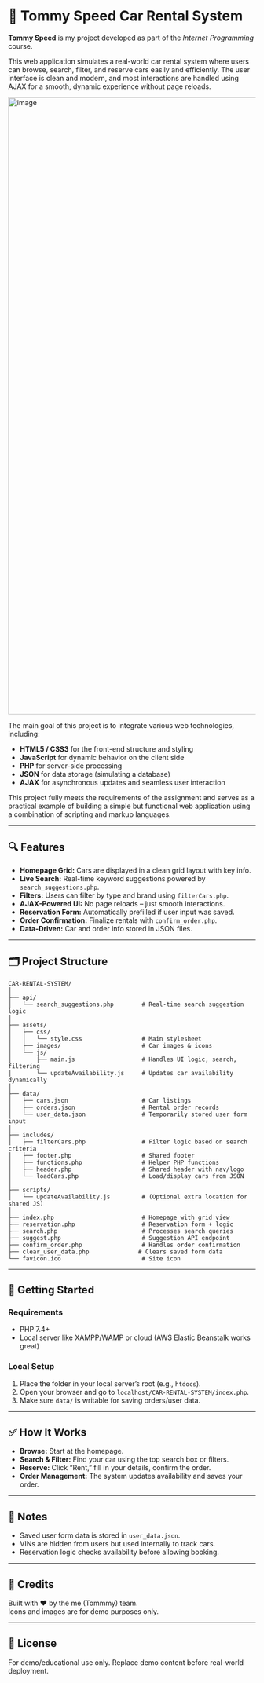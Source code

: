 # 🚗 Tommy Speed Car Rental System

**Tommy Speed** is my project developed as part of the *Internet Programming* course.

This web application simulates a real-world car rental system where users can browse, search, filter, and reserve cars easily and efficiently. The user interface is clean and modern, and most interactions are handled using AJAX for a smooth, dynamic experience without page reloads.

<img width="1257" alt="image" src="https://github.com/user-attachments/assets/89601afe-6281-45b5-929d-9adefb848a5f" />

The main goal of this project is to integrate various web technologies, including:
- **HTML5 / CSS3** for the front-end structure and styling
- **JavaScript** for dynamic behavior on the client side
- **PHP** for server-side processing
- **JSON** for data storage (simulating a database)
- **AJAX** for asynchronous updates and seamless user interaction

This project fully meets the requirements of the assignment and serves as a practical example of building a simple but functional web application using a combination of scripting and markup languages.

---

## 🔍 Features

- **Homepage Grid:** Cars are displayed in a clean grid layout with key info.
- **Live Search:** Real-time keyword suggestions powered by `search_suggestions.php`.
- **Filters:** Users can filter by type and brand using `filterCars.php`.
- **AJAX-Powered UI:** No page reloads – just smooth interactions.
- **Reservation Form:** Automatically prefilled if user input was saved.
- **Order Confirmation:** Finalize rentals with `confirm_order.php`.
- **Data-Driven:** Car and order info stored in JSON files.

---

## 🗂 Project Structure

```
CAR-RENTAL-SYSTEM/
│
├── api/
│   └── search_suggestions.php        # Real-time search suggestion logic
│
├── assets/
│   ├── css/
│   │   └── style.css                 # Main stylesheet
│   ├── images/                       # Car images & icons
│   └── js/
│       ├── main.js                   # Handles UI logic, search, filtering
│       └── updateAvailability.js     # Updates car availability dynamically
│
├── data/
│   ├── cars.json                     # Car listings
│   ├── orders.json                   # Rental order records
│   └── user_data.json                # Temporarily stored user form input
│
├── includes/
│   ├── filterCars.php                # Filter logic based on search criteria
│   ├── footer.php                    # Shared footer
│   ├── functions.php                 # Helper PHP functions
│   ├── header.php                    # Shared header with nav/logo
│   └── loadCars.php                  # Load/display cars from JSON
│
├── scripts/
│   └── updateAvailability.js         # (Optional extra location for shared JS)
│
├── index.php                         # Homepage with grid view
├── reservation.php                   # Reservation form + logic
├── search.php                        # Processes search queries
├── suggest.php                       # Suggestion API endpoint
├── confirm_order.php                 # Handles order confirmation
├── clear_user_data.php              # Clears saved form data
└── favicon.ico                       # Site icon
```

---

## 🚀 Getting Started

### Requirements

- PHP 7.4+  
- Local server like XAMPP/WAMP or cloud (AWS Elastic Beanstalk works great)

### Local Setup

1. Place the folder in your local server’s root (e.g., `htdocs`).
2. Open your browser and go to `localhost/CAR-RENTAL-SYSTEM/index.php`.
3. Make sure `data/` is writable for saving orders/user data.

---

## ✅ How It Works

- **Browse:** Start at the homepage.
- **Search & Filter:** Find your car using the top search box or filters.
- **Reserve:** Click “Rent,” fill in your details, confirm the order.
- **Order Management:** The system updates availability and saves your order.

---

## 📌 Notes

- Saved user form data is stored in `user_data.json`.
- VINs are hidden from users but used internally to track cars.
- Reservation logic checks availability before allowing booking.

---

## 👥 Credits

Built with ❤️ by the me (Tommmy) team.  
Icons and images are for demo purposes only.

---

## 📜 License

For demo/educational use only. Replace demo content before real-world deployment.
